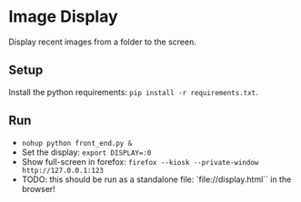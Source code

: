 # Image Display

Display recent images from a folder to the screen.


## Setup

Install the python requirements: `pip install -r requirements.txt`.


## Run

- `nohup python front_end.py &`
- Set the display: `export DISPLAY=:0`
- Show full-screen in forefox: `firefox --kiosk --private-window http://127.0.0.1:123`
- TODO: this should be run as a standalone file: `file://display.html`` in the browser!
